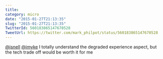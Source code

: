```yaml
---
title: 
category: micro
date: "2015-01-27T21:13:35"
slug: "2015-01-27T21:13:35"
TwitterId: 560183865147670528
TweetUrl: https://twitter.com/mark_philpot/status/560183865147670528
---
```


[@jsnell](https://twitter.com/jsnell) [@imyke](https://twitter.com/imyke) I
totally understand the degraded experience aspect, but the tech trade off would
be worth it for me
